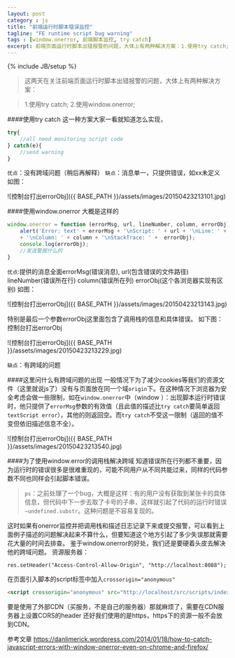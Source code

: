 ```yaml
---
layout: post
category : js
title: "前端运行时脚本错误监控"
tagline: "FE runtime script bug warning"
tags : [window.onerror, 前端脚本监控, try catch]
excerpt: 前端页面运行时脚本出错报警的问题，大体上有两种解决方案：1.使用try catch; 2.使用window.onerror;
---
```

{% include JB/setup %}

>这两天在关注前端页面运行时脚本出错报警的问题，大体上有两种解决方案：

>1.使用try catch;
>2.使用window.onerror;

####使用try catch
这一种方案大家一看就知道怎么实现，

```js
try{
    //all need monitoring script code
} catch(e){
    //send warning
}
```

`优点`：没有跨域问题（稍后再解释）
`缺点`：消息单一，只提供错误，如xx未定义
如图：

![控制台打出errorObj]({{ BASE_PATH }}/assets/images/20150423213101.jpg)

####使用window.onerror
大概是这样的

```javascript
window.onerror = function (errorMsg, url, lineNumber, column, errorObj) {
    alert('Error: text' + errorMsg + '\nScript: ' + url + '\nLine: ' + lineNumber
    + '\nColumn: ' + column + '\nStackTrace: ' +  errorObj);
    console.log(errorObj);
    //发送警报什么的
}
```

`优点`:提供的消息全面errorMsg(错误消息), url(包含错误的文件路径) lineNumber(错误所在行) column(错误所在列) errorObj(这个各浏览器实现有区别)
如图：

![控制台打出errorObj]({{ BASE_PATH }}/assets/images/20150423213143.jpg)

特别是最后一个参数errorObj这里面包含了调用栈的信息和具体错误。
如下图：控制台打出errorObj

![控制台打出errorObj]({{ BASE_PATH }}/assets/images/20150423213229.jpg)

`缺点`：有跨域的问题

####这里问什么有跨域问题的出现
一般情况下为了减少cookies等我们的资源文件（这里就说js了）没有与页面放在同一个域`origin`下。在这种情况下浏览器为安全考虑会做一些限制，如在`window.onerror`中（window ）：出现脚本运行时错误时，他只提供了`errorMsg`参数的有效值（且此值的描述比`try catch`要简单返回`textScript error`），其他的则返回空。而`try catch`不受这一限制（返回的值不变但依旧描述信息不全）。

![控制台打出errorObj]({{ BASE_PATH }}/assets/images/20150423213540.jpg)

####为了使用window.error的调用栈解决跨域
知道错误所在行列都不重要，因为运行时的错误很多是很难重现的，可能不同用户从不同共能过来，同样的代码参数不同也同样会引起脚本错误。
>`ps`：之前处理了一个bug，大概是这样：有的用户没有获取到某张卡的具体信息，但代码中下一步去取了卡号的子串，这样就引起了代码的运行时错误`~undefined.substr`。这种问题是不容易复现的。

这时如果有onerror监控并把调用栈和描述日志记录下来或提交报警，可以看到上面例子描述的问题解决起来不算什么，但要知道这个地方引起了多少失误那就需要花大量的时间去排查。
鉴于window.onerror的好处，我们还是要硬着头皮去解决他的跨域问题。
资源服务器：

```
res.setHeader("Access-Control-Allow-Origin", "http://localhost:8088");
```

在页面引入脚本的script标签中加入`crossorigin="anonymous"`

```html
<script crossorigin="anonymous" src="http://localhost/src/scripts/index.js"></script>
```

要是使用了外部CDN（买服务，不是自己的服务器）那就麻烦了，需要在CDN服务器上设置CORS的header
还好我们使用的是https，https下的资源一般不会放到CDN。


参考文章
https://danlimerick.wordpress.com/2014/01/18/how-to-catch-javascript-errors-with-window-onerror-even-on-chrome-and-firefox/